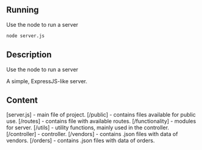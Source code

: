 ## Running

Use the node to run a server

```bash
node server.js
```

## Description

Use the node to run a server

A simple, ExpressJS-like server.

## Content

[server.js] - main file of project.
[/public] - contains files available for public use.
[/routes] - contains file with available routes.
[/functionality] - modules for server.
[/utils] - utility functions, mainly used in the controller.
[/controller] - controller.
[/vendors] - contains .json files with data of vendors.
[/orders] - contains .json files with data of orders.
